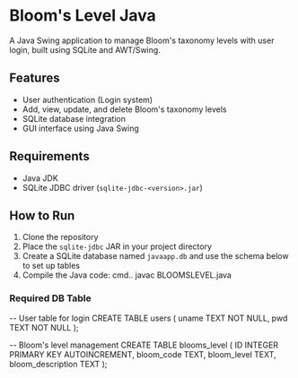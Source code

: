 # Bloom's Level Java

A Java Swing application to manage Bloom's taxonomy levels with user login, built using SQLite and AWT/Swing.

## Features
- User authentication (Login system)
- Add, view, update, and delete Bloom's taxonomy levels
- SQLite database integration
- GUI interface using Java Swing

## Requirements
- Java JDK
- SQLite JDBC driver (`sqlite-jdbc-<version>.jar`)

## How to Run
1. Clone the repository
2. Place the `sqlite-jdbc` JAR in your project directory
3. Create a SQLite database named `javaapp.db` and use the schema below to set up tables
4. Compile the Java code:
   cmd..
   javac BLOOMSLEVEL.java

### Required DB Table

-- User table for login
CREATE TABLE users (
    uname TEXT NOT NULL,
    pwd TEXT NOT NULL
);

-- Bloom's level management
CREATE TABLE blooms_level (
  ID INTEGER PRIMARY KEY AUTOINCREMENT,
  bloom_code TEXT,
  bloom_level TEXT,
  bloom_description TEXT
);
